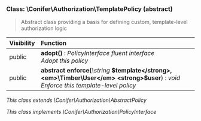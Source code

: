 
### Class: \Conifer\Authorization\TemplatePolicy (abstract)

> Abstract class providing a basis for defining custom, template-level authorization logic

| Visibility | Function |
|:-----------|:---------|
| public | <strong>adopt()</strong> : <em>PolicyInterface fluent interface</em><br /><em>Adopt this policy</em> |
| public | <strong>abstract enforce(</strong><em>\string</em> <strong>$template</strong>, <em>\Timber\User</em> <strong>$user</strong>)</strong> : <em>void</em><br /><em>Enforce this template-level policy</em> |

*This class extends \Conifer\Authorization\AbstractPolicy*

*This class implements \Conifer\Authorization\PolicyInterface*

